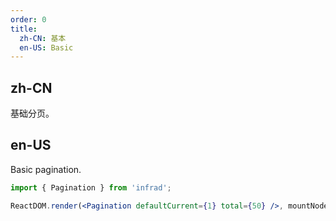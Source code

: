 ```yaml
---
order: 0
title:
  zh-CN: 基本
  en-US: Basic
---
```


## zh-CN

基础分页。

## en-US

Basic pagination.

```jsx
import { Pagination } from 'infrad';

ReactDOM.render(<Pagination defaultCurrent={1} total={50} />, mountNode);
```
